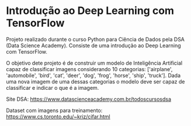 # Introdução ao Deep Learning com TensorFlow

Projeto realizado durante o curso Python para Ciência de Dados pela DSA (Data Science Academy). Consiste de uma introdução ao Deep Learning com TensorFlow. 

O objetivo dete projeto é de construir um modelo de Inteligência Artificial capaz de classificar imagens considerando 10 categorias: ['airplane', 'automobile', 'bird', 'cat', 'deer', 'dog', 'frog', 'horse', 'ship', 'truck']. Dada uma nova imagem de uma dessas categorias o modelo deve ser capaz de classificar e indicar o que é a imagem.



Site DSA: https://www.datascienceacademy.com.br/todoscursosdsa

Dataset com imagens para treinamento: https://www.cs.toronto.edu/~kriz/cifar.html 
